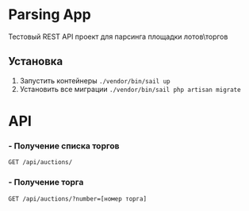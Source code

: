 # Parsing App

Тестовый REST API проект для парсинга площадки лотов\торгов

## Установка

1. Запустить контейнеры `./vendor/bin/sail up`
2. Установить все миграции `./vendor/bin/sail php artisan migrate`


# API

### - Получение списка торгов

`GET /api/auctions/`

### - Получение торга

`GET /api/auctions/?number=[номер торга]`
